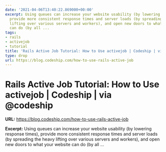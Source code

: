 ```yaml
---
date: '2021-04-06T13:40:22.869000+00:00'
excerpt: Using queues can increase your website usability (by lowering response times),
  provide more consistent response times and server loads (by spreading the heavy
  lifting over various servers and workers), and open new doors to what your website
  can do (by all ...
tags:
- rails
- activejob
- tutorial
title: 'Rails Active Job Tutorial: How to Use activejob | Codeship | via @codeship'
type: drop
url: https://blog.codeship.com/how-to-use-rails-active-job
---
```


# Rails Active Job Tutorial: How to Use activejob | Codeship | via @codeship

**URL:** https://blog.codeship.com/how-to-use-rails-active-job

**Excerpt:** Using queues can increase your website usability (by lowering response times), provide more consistent response times and server loads (by spreading the heavy lifting over various servers and workers), and open new doors to what your website can do (by all ...
